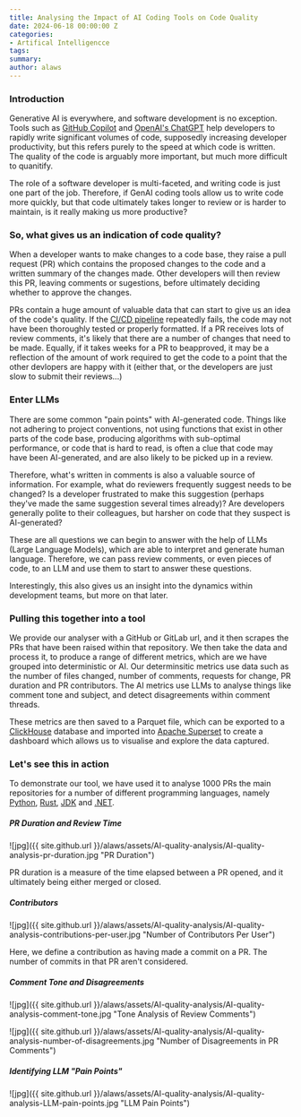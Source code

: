 ```yaml
---
title: Analysing the Impact of AI Coding Tools on Code Quality
date: 2024-06-18 00:00:00 Z
categories:
- Artifical Intelligencce
tags:
summary: 
author: alaws
---
```

### Introduction
Generative AI is everywhere, and software development is no exception. Tools such as [GitHub Copilot](https://github.com/features/copilot?ef_id=_k_Cj0KCQjwvb-zBhCmARIsAAfUI2survphNzpvvdMMG2eOv8HEvVDSkuQo8qHKN-KwDROjlvRPqA8CocwaAuTSEALw_wcB_k_&OCID=AIDcmm4lwmjeex_SEM__k_Cj0KCQjwvb-zBhCmARIsAAfUI2survphNzpvvdMMG2eOv8HEvVDSkuQo8qHKN-KwDROjlvRPqA8CocwaAuTSEALw_wcB_k_&gad_source=1&gclid=Cj0KCQjwvb-zBhCmARIsAAfUI2survphNzpvvdMMG2eOv8HEvVDSkuQo8qHKN-KwDROjlvRPqA8CocwaAuTSEALw_wcB) and [OpenAI's ChatGPT](https://openai.com/chatgpt/) help developers to rapidly write significant volumes of code, supposedly increasing developer productivity, but this refers purely to the speed at which code is written. The quality of the code is arguably more important, but much more difficult to quanitify.

The role of a software developer is multi-faceted, and writing code is just one part of the job. Therefore, if GenAI coding tools allow us to write code more quickly, but that code ultimately takes longer to review or is harder to maintain, is it really making us more productive?


### So, what gives us an indication of code quality?

When a developer wants to make changes to a code base, they raise a pull request (PR) which contains the proposed changes to the code and a written summary of the changes made. Other developers will then review this PR, leaving comments or sugestions, before ultimately deciding whether to approve the changes.

PRs contain a huge amount of valuable data that can start to give us an idea of the code's quality. If the [CI/CD pipeline](https://about.gitlab.com/topics/ci-cd/) repeatedly fails, the code may not have been thoroughly tested or properly formatted. If a PR receives lots of review comments, it's likely that there are a number of changes that need to be made. Equally, if it takes weeks for a PR to beapproved, it may be a reflection of the amount of work required to get the code to a point that the other devlopers are happy with it (either that, or the developers are just slow to submit their reviews...)

### Enter LLMs

There are some common "pain points" with AI-generated code. Things like not adhering to project conventions, not using functions that exist in other parts of the code base, producing algorithms with sub-optimal performance, or code that is hard to read, is often a clue that code may have been AI-generated, and are also likely to be picked up in a review. 

Therefore, what's written in comments is also a valuable source of information. For example, what do reviewers frequently suggest needs to be changed? Is a developer frustrated to make this suggestion (perhaps they've made the same suggestion several times already)? Are developers generally polite to their colleagues, but harsher on code that they suspect is AI-generated?

These are all questions we can begin to answer with the help of LLMs (Large Language Models), which are able to interpret and generate human language. Therefore, we can pass review comments, or even pieces of code, to an LLM and use them to start to answer these questions.

Interestingly, this also gives us an insight into the dynamics within development teams, but more on that later. 

### Pulling this together into a tool

We provide our analyser with a GitHub or GitLab url, and it then scrapes the PRs that have been raised within that repository. We then take the data and process it, to produce a range of different metrics, which are we have grouped into deterministic or AI. Our determinsitic metrics use data such as the number of files changed, number of comments, requests for change, PR duration and PR contributors. The AI metrics use LLMs to analyse things like comment tone and subject, and detect disagreements within comment threads.

These metrics are then saved to a Parquet file, which can be exported to a [ClickHouse](https://clickhouse.com/clickhouse) database and imported into [Apache Superset](https://superset.apache.org/) to create a dashboard which allows us to visualise and explore the data captured.

### Let's see this in action
To demonstrate our tool, we have used it to analyse 1000 PRs the main repositories for a number of different programming languages, namely [Python](https://github.com/python/cpython), [Rust](https://github.com/rust-lang/rust), [JDK](https://github.com/openjdk/jdk) and [.NET](https://github.com/microsoft/dotnet).

##### PR Duration and Review Time
![jpg]({{ site.github.url }}/alaws/assets/AI-quality-analysis/AI-quality-analysis-pr-duration.jpg
 "PR Duration")

PR duration is a measure of the time elapsed between a PR opened, and it ultimately being either merged or closed.

##### Contributors
![jpg]({{ site.github.url }}/alaws/assets/AI-quality-analysis/AI-quality-analysis-contributions-per-user.jpg
 "Number of Contributors Per User")

Here, we define a contribution as having made a commit on a PR. The number of commits in that PR aren't considered.

##### Comment Tone and Disagreements
![jpg]({{ site.github.url }}/alaws/assets/AI-quality-analysis/AI-quality-analysis-comment-tone.jpg
 "Tone Analysis of Review Comments")
 
![jpg]({{ site.github.url }}/alaws/assets/AI-quality-analysis/AI-quality-analysis-number-of-disagreements.jpg
 "Number of Disagreements in PR Comments")

##### Identifying LLM "Pain Points"
![jpg]({{ site.github.url }}/alaws/assets/AI-quality-analysis/AI-quality-analysis-LLM-pain-points.jpg
 "LLM Pain Points")
